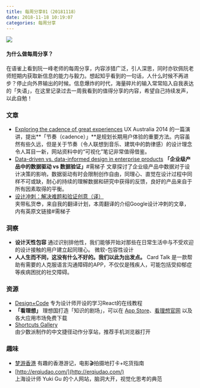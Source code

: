 ```yaml
---
title: 每周分享01（20181118）
date: 2018-11-18 10:19:07
categories: 每周分享
---
```

![](https://cdn.nlark.com/yuque/0/2018/png/120372/1545192351312-c908888f-0132-4c62-987b-6d782a7d6f6a.png)
#### 为什么做每周分享？
在语雀上看到阮一峰老师的每周分享，内容涉猎广泛，引人深思，同时亦钦佩阮老师短期内获取新信息的能力与毅力。想起知乎看到的一句话，人什么时候不再进步？停止向外界输出的时候。信息爆炸的时代，海量碎片的输入常常陷入自我表达的「失语」，在这里记录过去一周我看到的值得分享的内容，希望自己持续发声，以此自勉！
### 文章
- [Exploring the cadence of great experiences](http://www.uxaustralia.com.au/conferences/uxaustralia-2014/presentation/cadence-great-experiences/)
	UX Australia 2014 的一篇演讲，提出**「节奏（cadence）」**是规划长期用户体验的重要方法。内容虽然有些久远，但是关于节奏（令人联想到音乐、建筑中的韵律感）的设计理念令人耳目一新，网站资料中的“可视化”笔记非常值得借鉴。
- [Data-driven vs. data-informed design in enterprise products](https://medium.com/designing-atlassian/data-driven-vs-data-informed-design-in-enterprise-products-538749b1b4eb)
	**「企业级产品中的数据驱动 vs 数据验证」**\#需梯子
	文章探讨了企业级产品中数据对于设计决策的影响，数据驱动有时会限制创作自由，同理心、直觉在设计过程中同样不可或缺，耐心的持续的理解数据和研究中获得的反馈，良好的产品来自于所有因素取得的平衡。
- [设计冲刺：解决难题和验证创意（译）](https://www.yuque.com/u24201/as4it2/em5ncl)  
	夹带私货😎，来自我的翻译计划，本周翻译的介绍Google设计冲刺的文章，内有英原文链接#需梯子

### 洞察
- **设计天性包容**
	通过识别排他性，我们能够开始对那些在日常生活中与不受欢迎的设计接触的用户建立起同理心。
	微软-包容性设计
- **人人生而不同，这没有什么不好的。我们以此为出发点。**
	Card Talk 是一款帮助有需要的人克服语言沟通障碍的APP，不仅仅是残疾人，可能包括受抑郁症等疾病困扰的社交障碍。

### 资源
- [Design+Code](https://designcode.io/)
	专为设计师开设的学习React的在线教程
- **「看理想」** 
	理想国打造「知识的剧场」，可以在 [App Store](https://itunes.apple.com/cn/app/id1342118033)、[看理想官网](https://www.vistopia.com.cn/) 以及各大应用市场免费下载
- [Shortcuts Gallery](https://shortcuts.sspai.com/)  
	由少数派制作的中文捷径动作分享站，推荐手机浏览器打开

### 趣味
- [梦游香港](https://www.yuque.com/hiddentrace/qe6y8s/ckw083)
	有趣的香港游记，电影🎬拍摄地打卡+吃货指南
- [http://erqiudao.com/](http://erqiudao.com/)  
	上海设计师 Yuki Gu 的个人网站，脑洞大开，视觉化思考的典范
